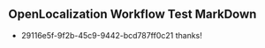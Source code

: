 ## OpenLocalization Workflow Test MarkDown
* 29116e5f-9f2b-45c9-9442-bcd787ff0c21 thanks!

<!--HONumber=Aug16_HO1-->


